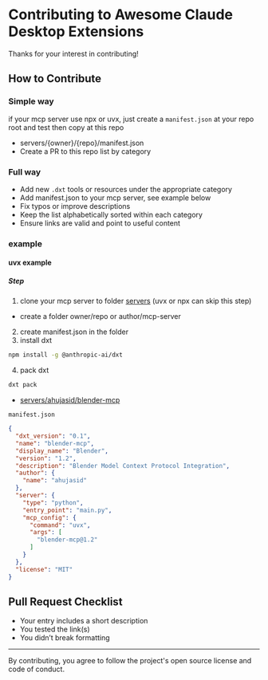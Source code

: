 # Contributing to Awesome Claude Desktop Extensions

Thanks for your interest in contributing!

## How to Contribute

### Simple way

if your mcp server use npx or uvx, just create a `manifest.json` at your repo root
and test then copy at this repo

- servers/{owner}/{repo}/manifest.json
- Create a PR to this repo list by category

### Full way

- Add new `.dxt` tools or resources under the appropriate category
- Add manifest.json to your mcp server, see example below
- Fix typos or improve descriptions
- Keep the list alphabetically sorted within each category
- Ensure links are valid and point to useful content

### example

#### uvx example

##### Step

1. clone your mcp server to folder [servers](./servers) (uvx or npx can skip this step)
  - create a folder owner/repo or author/mcp-server
2. create manifest.json in the folder
3. install dxt

```sh
npm install -g @anthropic-ai/dxt
```

4. pack dxt

```sh
dxt pack
```

- [servers/ahujasid/blender-mcp](./servers/ahujasid/blender-mcp)

`manifest.json`

```json
{
  "dxt_version": "0.1",
  "name": "blender-mcp",
  "display_name": "Blender",
  "version": "1.2",
  "description": "Blender Model Context Protocol Integration",
  "author": {
    "name": "ahujasid"
  },
  "server": {
    "type": "python",
    "entry_point": "main.py",
    "mcp_config": {
      "command": "uvx",
      "args": [
        "blender-mcp@1.2"
      ]
    }
  },
  "license": "MIT"
}
```

## Pull Request Checklist

- Your entry includes a short description
- You tested the link(s)
- You didn’t break formatting

---

By contributing, you agree to follow the project's open source license and code of conduct.